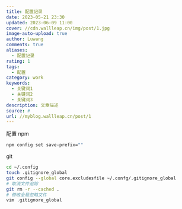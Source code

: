 ```yaml
---
title: 配置记录
date: 2023-05-21 23:30
updated: 2023-06-09 11:00
cover: //cdn.wallleap.cn/img/post/1.jpg
image-auto-upload: true
author: Luwang
comments: true
aliases:
  - 配置记录
rating: 1
tags:
  - 配置
category: work
keywords:
  - 关键词1
  - 关键词2
  - 关键词3
description: 文章描述
source: #
url: //myblog.wallleap.cn/post/1
---
```


配置 npm

```sh
npm config set save-prefix=""
```

git

```sh
cd ~/.config
touch .gitignore_global
git config --global core.excludesfile ~/.confg/.gitignore_global
# 取消文件追踪
git rm -r --cached .
# 修改全局忽略文件
vim .gitignore_global
```
